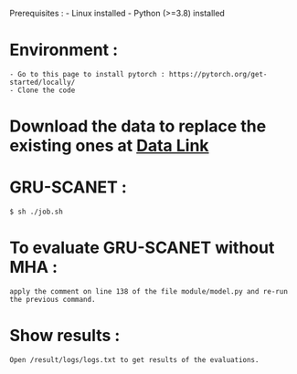 Prerequisites : 
    - Linux installed
    - Python (>=3.8) installed
# Environment :

    - Go to this page to install pytorch : https://pytorch.org/get-started/locally/
    - Clone the code
# Download the data to replace the existing ones at [Data Link](https://drive.google.com/file/d/1vPMGqSp9sk8-eiVzjSUkfzCdfnjU8bx0/view?usp=sharing)
# GRU-SCANET :

   `$ sh ./job.sh `

# To evaluate GRU-SCANET without MHA : 

    apply the comment on line 138 of the file module/model.py and re-run the previous command.

# Show results : 

    Open /result/logs/logs.txt to get results of the evaluations.
